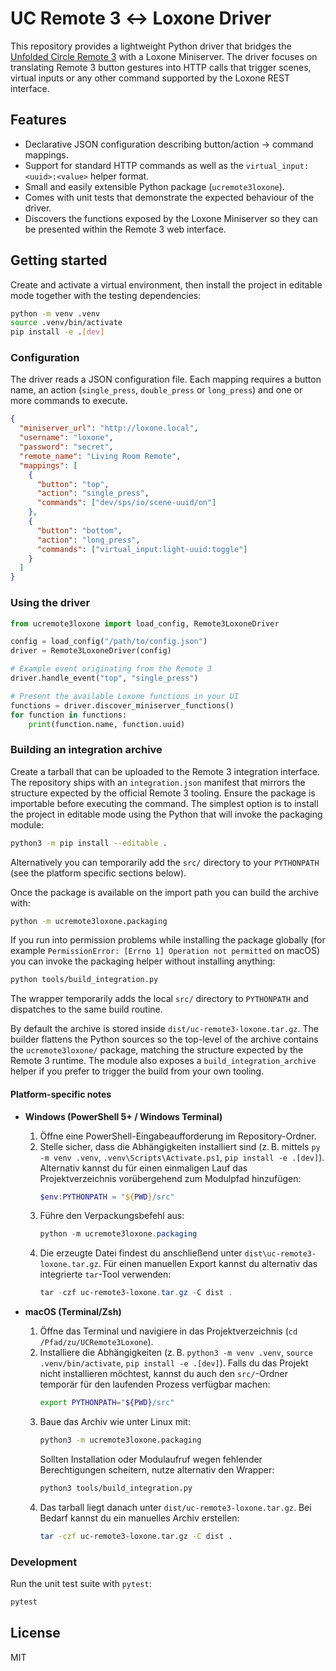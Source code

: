 # UC Remote 3 ↔︎ Loxone Driver

This repository provides a lightweight Python driver that bridges the
[Unfolded Circle Remote 3](https://unfoldedcircle.com/remote/) with a Loxone
Miniserver. The driver focuses on translating Remote 3 button gestures into
HTTP calls that trigger scenes, virtual inputs or any other command supported
by the Loxone REST interface.

## Features

- Declarative JSON configuration describing button/action → command mappings.
- Support for standard HTTP commands as well as the `virtual_input:<uuid>:<value>`
  helper format.
- Small and easily extensible Python package (`ucremote3loxone`).
- Comes with unit tests that demonstrate the expected behaviour of the driver.
- Discovers the functions exposed by the Loxone Miniserver so they can be
  presented within the Remote 3 web interface.

## Getting started

Create and activate a virtual environment, then install the project in editable
mode together with the testing dependencies:

```bash
python -m venv .venv
source .venv/bin/activate
pip install -e .[dev]
```

### Configuration

The driver reads a JSON configuration file. Each mapping requires a button name,
an action (`single_press`, `double_press` or `long_press`) and one or more
commands to execute.

```json
{
  "miniserver_url": "http://loxone.local",
  "username": "loxone",
  "password": "secret",
  "remote_name": "Living Room Remote",
  "mappings": [
    {
      "button": "top",
      "action": "single_press",
      "commands": ["dev/sps/io/scene-uuid/on"]
    },
    {
      "button": "bottom",
      "action": "long_press",
      "commands": ["virtual_input:light-uuid:toggle"]
    }
  ]
}
```

### Using the driver

```python
from ucremote3loxone import load_config, Remote3LoxoneDriver

config = load_config("/path/to/config.json")
driver = Remote3LoxoneDriver(config)

# Example event originating from the Remote 3
driver.handle_event("top", "single_press")

# Present the available Loxone functions in your UI
functions = driver.discover_miniserver_functions()
for function in functions:
    print(function.name, function.uuid)
```

### Building an integration archive

Create a tarball that can be uploaded to the Remote 3 integration interface.
The repository ships with an `integration.json` manifest that mirrors the
structure expected by the official Remote 3 tooling.  Ensure the package is
importable before executing the command.  The simplest option is to install the
project in editable mode using the Python that will invoke the packaging module:

```bash
python3 -m pip install --editable .
```

Alternatively you can temporarily add the `src/` directory to your
`PYTHONPATH` (see the platform specific sections below).

Once the package is available on the import path you can build the archive
with:

```bash
python -m ucremote3loxone.packaging
```

If you run into permission problems while installing the package globally (for
example `PermissionError: [Errno 1] Operation not permitted` on macOS) you can
invoke the packaging helper without installing anything:

```bash
python tools/build_integration.py
```

The wrapper temporarily adds the local `src/` directory to `PYTHONPATH` and
dispatches to the same build routine.

By default the archive is stored inside `dist/uc-remote3-loxone.tar.gz`.  The
builder flattens the Python sources so the top-level of the archive contains the
`ucremote3loxone/` package, matching the structure expected by the Remote 3
runtime.  The module also exposes a `build_integration_archive` helper if you
prefer to trigger the build from your own tooling.

#### Platform-specific notes

- **Windows (PowerShell 5+ / Windows Terminal)**
  1. Öffne eine PowerShell-Eingabeaufforderung im Repository-Ordner.
  2. Stelle sicher, dass die Abhängigkeiten installiert sind (z. B. mittels
     `py -m venv .venv`, `.venv\Scripts\Activate.ps1`, `pip install -e .[dev]`).
     Alternativ kannst du für einen einmaligen Lauf das Projektverzeichnis
     vorübergehend zum Modulpfad hinzufügen:
     ```powershell
     $env:PYTHONPATH = "${PWD}/src"
     ```
  3. Führe den Verpackungsbefehl aus:
     ```powershell
     python -m ucremote3loxone.packaging
     ```
  4. Die erzeugte Datei findest du anschließend unter `dist\uc-remote3-loxone.tar.gz`. Für einen manuellen Export kannst du alternativ das integrierte `tar`-Tool verwenden:
     ```powershell
     tar -czf uc-remote3-loxone.tar.gz -C dist .
     ```

- **macOS (Terminal/Zsh)**
  1. Öffne das Terminal und navigiere in das Projektverzeichnis (`cd /Pfad/zu/UCRemote3Loxone`).
  2. Installiere die Abhängigkeiten (z. B. `python3 -m venv .venv`, `source .venv/bin/activate`, `pip install -e .[dev]`).  Falls du das
     Projekt nicht installieren möchtest, kannst du auch den `src/`-Ordner
     temporär für den laufenden Prozess verfügbar machen:
     ```bash
     export PYTHONPATH="${PWD}/src"
     ```
  3. Baue das Archiv wie unter Linux mit:
     ```bash
     python3 -m ucremote3loxone.packaging
     ```
     Sollten Installation oder Modulaufruf wegen fehlender Berechtigungen
     scheitern, nutze alternativ den Wrapper:
     ```bash
     python3 tools/build_integration.py
     ```
  4. Das tarball liegt danach unter `dist/uc-remote3-loxone.tar.gz`. Bei Bedarf kannst du ein manuelles Archiv erstellen:
     ```bash
     tar -czf uc-remote3-loxone.tar.gz -C dist .
     ```

### Development

Run the unit test suite with `pytest`:

```bash
pytest
```

## License

MIT
